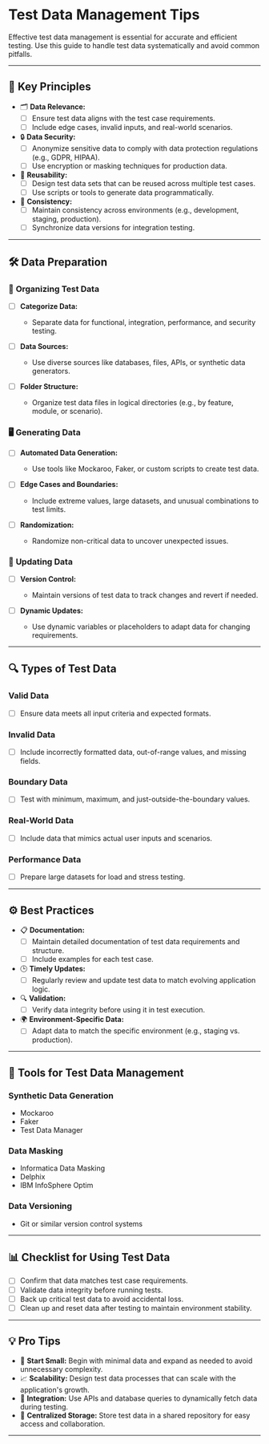 # Test Data Management Tips

Effective test data management is essential for accurate and efficient testing. Use this guide to handle test data systematically and avoid common pitfalls.

---

## 🎯 **Key Principles**

- 🗂️ **Data Relevance:**
  - [ ] Ensure test data aligns with the test case requirements.
  - [ ] Include edge cases, invalid inputs, and real-world scenarios.

- 🔒 **Data Security:**
  - [ ] Anonymize sensitive data to comply with data protection regulations (e.g., GDPR, HIPAA).
  - [ ] Use encryption or masking techniques for production data.

- 🔁 **Reusability:**
  - [ ] Design test data sets that can be reused across multiple test cases.
  - [ ] Use scripts or tools to generate data programmatically.

- 🚦 **Consistency:**
  - [ ] Maintain consistency across environments (e.g., development, staging, production).
  - [ ] Synchronize data versions for integration testing.

---

## 🛠️ **Data Preparation**

### 📂 **Organizing Test Data**

- [ ] **Categorize Data:**
  - Separate data for functional, integration, performance, and security testing.

- [ ] **Data Sources:**
  - Use diverse sources like databases, files, APIs, or synthetic data generators.

- [ ] **Folder Structure:**
  - Organize test data files in logical directories (e.g., by feature, module, or scenario).

### 🖥️ **Generating Data**

- [ ] **Automated Data Generation:**
  - Use tools like Mockaroo, Faker, or custom scripts to create test data.

- [ ] **Edge Cases and Boundaries:**
  - Include extreme values, large datasets, and unusual combinations to test limits.

- [ ] **Randomization:**
  - Randomize non-critical data to uncover unexpected issues.

### 🔄 **Updating Data**

- [ ] **Version Control:**
  - Maintain versions of test data to track changes and revert if needed.

- [ ] **Dynamic Updates:**
  - Use dynamic variables or placeholders to adapt data for changing requirements.

---

## 🔍 **Types of Test Data**

### **Valid Data**
- [ ] Ensure data meets all input criteria and expected formats.

### **Invalid Data**
- [ ] Include incorrectly formatted data, out-of-range values, and missing fields.

### **Boundary Data**
- [ ] Test with minimum, maximum, and just-outside-the-boundary values.

### **Real-World Data**
- [ ] Include data that mimics actual user inputs and scenarios.

### **Performance Data**
- [ ] Prepare large datasets for load and stress testing.

---

## ⚙️ **Best Practices**

- 📋 **Documentation:**
  - [ ] Maintain detailed documentation of test data requirements and structure.
  - [ ] Include examples for each test case.

- 🕒 **Timely Updates:**
  - [ ] Regularly review and update test data to match evolving application logic.

- 🔍 **Validation:**
  - [ ] Verify data integrity before using it in test execution.

- 🌍 **Environment-Specific Data:**
  - [ ] Adapt data to match the specific environment (e.g., staging vs. production).

---

## 🔧 **Tools for Test Data Management**

### Synthetic Data Generation
- Mockaroo
- Faker
- Test Data Manager

### Data Masking
- Informatica Data Masking
- Delphix
- IBM InfoSphere Optim

### Data Versioning
- Git or similar version control systems

---

## 📊 **Checklist for Using Test Data**

- [ ] Confirm that data matches test case requirements.
- [ ] Validate data integrity before running tests.
- [ ] Back up critical test data to avoid accidental loss.
- [ ] Clean up and reset data after testing to maintain environment stability.

---

## 💡 **Pro Tips**

- 🚀 **Start Small:** Begin with minimal data and expand as needed to avoid unnecessary complexity.
- 📈 **Scalability:** Design test data processes that can scale with the application's growth.
- 🔗 **Integration:** Use APIs and database queries to dynamically fetch data during testing.
- 📂 **Centralized Storage:** Store test data in a shared repository for easy access and collaboration.

---